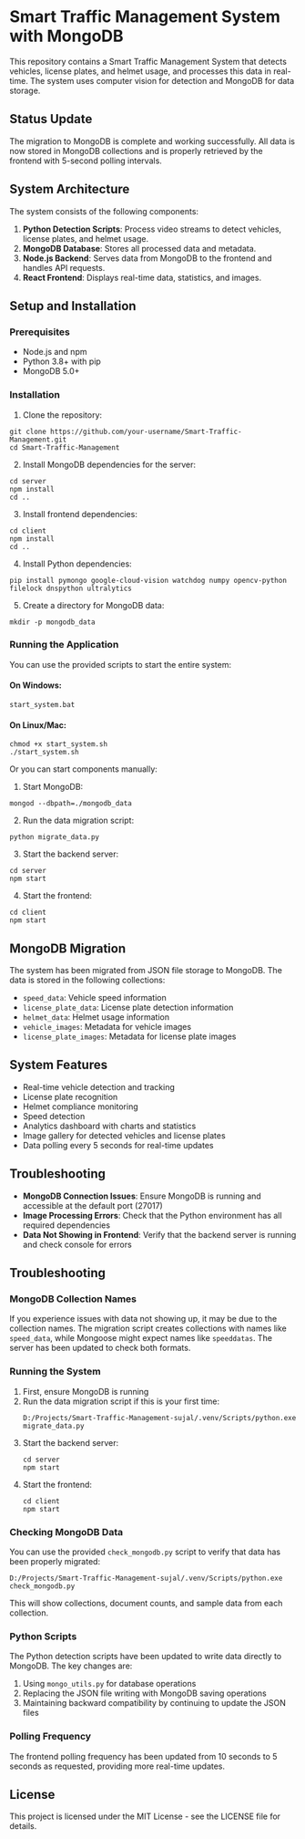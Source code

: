 # Smart Traffic Management System with MongoDB

This repository contains a Smart Traffic Management System that detects vehicles, license plates, and helmet usage, and processes this data in real-time. The system uses computer vision for detection and MongoDB for data storage.

## Status Update

The migration to MongoDB is complete and working successfully. All data is now stored in MongoDB collections and is properly retrieved by the frontend with 5-second polling intervals.

## System Architecture

The system consists of the following components:

1. **Python Detection Scripts**: Process video streams to detect vehicles, license plates, and helmet usage.
2. **MongoDB Database**: Stores all processed data and metadata.
3. **Node.js Backend**: Serves data from MongoDB to the frontend and handles API requests.
4. **React Frontend**: Displays real-time data, statistics, and images.

## Setup and Installation

### Prerequisites

- Node.js and npm
- Python 3.8+ with pip
- MongoDB 5.0+

### Installation

1. Clone the repository:
```
git clone https://github.com/your-username/Smart-Traffic-Management.git
cd Smart-Traffic-Management
```

2. Install MongoDB dependencies for the server:
```
cd server
npm install
cd ..
```

3. Install frontend dependencies:
```
cd client
npm install
cd ..
```

4. Install Python dependencies:
```
pip install pymongo google-cloud-vision watchdog numpy opencv-python filelock dnspython ultralytics
```

5. Create a directory for MongoDB data:
```
mkdir -p mongodb_data
```

### Running the Application

You can use the provided scripts to start the entire system:

#### On Windows:
```
start_system.bat
```

#### On Linux/Mac:
```
chmod +x start_system.sh
./start_system.sh
```

Or you can start components manually:

1. Start MongoDB:
```
mongod --dbpath=./mongodb_data
```

2. Run the data migration script:
```
python migrate_data.py
```

3. Start the backend server:
```
cd server
npm start
```

4. Start the frontend:
```
cd client
npm start
```

## MongoDB Migration

The system has been migrated from JSON file storage to MongoDB. The data is stored in the following collections:

- `speed_data`: Vehicle speed information
- `license_plate_data`: License plate detection information
- `helmet_data`: Helmet usage information
- `vehicle_images`: Metadata for vehicle images
- `license_plate_images`: Metadata for license plate images

## System Features

- Real-time vehicle detection and tracking
- License plate recognition
- Helmet compliance monitoring
- Speed detection
- Analytics dashboard with charts and statistics
- Image gallery for detected vehicles and license plates
- Data polling every 5 seconds for real-time updates

## Troubleshooting

- **MongoDB Connection Issues**: Ensure MongoDB is running and accessible at the default port (27017)
- **Image Processing Errors**: Check that the Python environment has all required dependencies
- **Data Not Showing in Frontend**: Verify that the backend server is running and check console for errors

## Troubleshooting

### MongoDB Collection Names

If you experience issues with data not showing up, it may be due to the collection names. The migration script creates collections with names like `speed_data`, while Mongoose might expect names like `speeddatas`. The server has been updated to check both formats.

### Running the System

1. First, ensure MongoDB is running
2. Run the data migration script if this is your first time:
   ```
   D:/Projects/Smart-Traffic-Management-sujal/.venv/Scripts/python.exe migrate_data.py
   ```
3. Start the backend server:
   ```
   cd server
   npm start
   ```
4. Start the frontend:
   ```
   cd client
   npm start
   ```

### Checking MongoDB Data

You can use the provided `check_mongodb.py` script to verify that data has been properly migrated:
```
D:/Projects/Smart-Traffic-Management-sujal/.venv/Scripts/python.exe check_mongodb.py
```

This will show collections, document counts, and sample data from each collection.

### Python Scripts

The Python detection scripts have been updated to write data directly to MongoDB. The key changes are:

1. Using `mongo_utils.py` for database operations
2. Replacing the JSON file writing with MongoDB saving operations
3. Maintaining backward compatibility by continuing to update the JSON files

### Polling Frequency

The frontend polling frequency has been updated from 10 seconds to 5 seconds as requested, providing more real-time updates.

## License

This project is licensed under the MIT License - see the LICENSE file for details.
